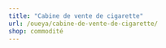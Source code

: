 ```yaml
---
title: "Cabine de vente de cigarette"
url: /oueya/cabine-de-vente-de-cigarette/
shop: commodité
---
```

